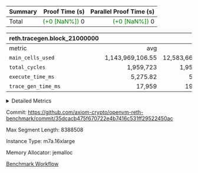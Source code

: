 | Summary | Proof Time (s) | Parallel Proof Time (s) |
|:---|---:|---:|
| Total | <span style='color: green'>(+0 [NaN%])</span> 0 | <span style='color: green'>(+0 [NaN%])</span> 0 |


| reth.tracegen.block_21000000 |||||
|:---|---:|---:|---:|---:|
|metric|avg|sum|max|min|
| `main_cells_used     ` |  1,143,969,106.55 |  12,583,660,172 |  1,923,844,291 |  289,660,826 |
| `total_cycles        ` |  1,959,723 |  1,959,723 |  1,959,723 |  1,959,723 |
| `execute_time_ms     ` |  5,275.82 |  58,034 |  8,715 |  419 |
| `trace_gen_time_ms   ` |  17,959 |  197,549 |  23,722 |  9,264 |



<details>
<summary>Detailed Metrics</summary>

| group | block_number | segment | trace_gen_time_ms | total_cycles | main_cells_used | execute_time_ms |
| --- | --- | --- | --- | --- | --- | --- |
| reth.tracegen.block_21000000 | 21000000 | 0 | 14,178 |  | 988,377,140 | 5,838 | 
| reth.tracegen.block_21000000 | 21000000 | 1 | 13,448 |  | 986,026,105 | 4,752 | 
| reth.tracegen.block_21000000 | 21000000 | 10 | 16,000 | 1,959,723 | 289,660,826 | 419 | 
| reth.tracegen.block_21000000 | 21000000 | 2 | 14,246 |  | 986,901,053 | 5,468 | 
| reth.tracegen.block_21000000 | 21000000 | 3 | 9,264 |  | 1,427,340,043 | 1,488 | 
| reth.tracegen.block_21000000 | 21000000 | 4 | 23,118 |  | 1,354,892,202 | 8,715 | 
| reth.tracegen.block_21000000 | 21000000 | 5 | 18,776 |  | 1,090,235,701 | 5,477 | 
| reth.tracegen.block_21000000 | 21000000 | 6 | 20,858 |  | 1,150,240,677 | 7,114 | 
| reth.tracegen.block_21000000 | 21000000 | 7 | 21,224 |  | 1,108,216,458 | 7,105 | 
| reth.tracegen.block_21000000 | 21000000 | 8 | 22,715 |  | 1,277,925,676 | 6,997 | 
| reth.tracegen.block_21000000 | 21000000 | 9 | 23,722 |  | 1,923,844,291 | 4,661 | 

</details>


Commit: https://github.com/axiom-crypto/openvm-reth-benchmark/commit/35dcacb475f670722e4b7416c531ff29522450ac

Max Segment Length: 8388508

Instance Type: m7a.16xlarge

Memory Allocator: jemalloc

[Benchmark Workflow](https://github.com/axiom-crypto/openvm-reth-benchmark/actions/runs/13086454610)
